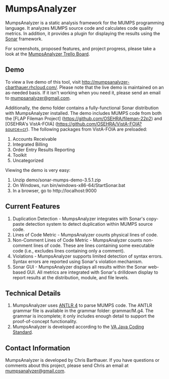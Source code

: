 MumpsAnalyzer
=============
MumpsAnalyzer is a static analysis framework for the MUMPS programming language. It
analyzes MUMPS source code and calculates code quality metrics. In addition, it 
provides a plugin for displaying the results using the [Sonar](http://www.sonarsource.org)
framework. 

For screenshots, proposed features, and project 
progress, please take a look at the 
[MumpsAnalyzer Trello Board](https://trello.com/board/mumpsanalyzer/5156fd731b8e840f31001285).

Demo
----
To view a live demo of this tool, visit http://mumpsanalyzer-cbarthauer.rhcloud.com/. Please note
that the live demo is maintained on an as-needed basis. If it isn't working when you need it,
please send an email to mumpsanalyzer@gmail.com.

Additionally, the demo folder contains a fully-functional Sonar distribution with MumpsAnalyzer 
installed. The demo includes MUMPS code from both the [FLAP Fileman Project] 
(https://github.com/OSEHRA/fileman-22p2) and [OSEHRA's VistA-FOIA]
(https://github.com/OSEHRA/VistA-FOIA?source=cr). The following packages 
from VistA-FOIA are preloaded:

1. Accounts Receivable
2. Integrated Billing
3. Order Entry Results Reporting
4. Toolkit
5. Uncategorized

Viewing the demo is very easy:

1. Unzip demo/sonar-mumps-demo-3.5.1.zip
2. On Windows, run bin/windows-x86-64/StartSonar.bat
3. In a browser, go to http://localhost:9000

Current Features
----------------
1. Duplication Detection - MumpsAnalyzer integrates with Sonar's copy-paste detection
system to detect duplication within MUMPS source code.
2. Lines of Code Metric - MumpsAnalyzer counts physical lines of code.
3. Non-Comment Lines of Code Metric - MumpsAnalyzer counts non-comment lines of code. These
are lines containing some executable code (i.e., excludes lines containing only a
comment).
4. Violations - MumpsAnalyzer supports limited detection of syntax errors. Syntax errors 
are reported using Sonar's violation mechanism.
5. Sonar GUI - MumpsAnalyzer displays all results within the Sonar web-based
GUI. All metrics are integrated with Sonar's drilldown display to report results at the 
distribution, module, and file levels.
 
Technical Details
-----------------
1. MumpsAnalyzer uses [ANTLR 4](http://www.antlr.org) to parse MUMPS code. The ANTLR grammar 
file is available in the grammar folder: grammar/M.g4. The grammar is incomplete; it only 
includes enough detail to support the proof-of-concept functionality.
2. MumpsAnalyzer is developed according to the 
[VA Java Coding Standard](http://www.va.gov/TRM/files/Java_Coding_Standards_V2.doc).

Contact Information
-------------------
MumpsAnalyzer is developed by Chris Barthauer. If you have questions or comments about this
project, please send Chris an email at mumpsanalyzer@gmail.com.
